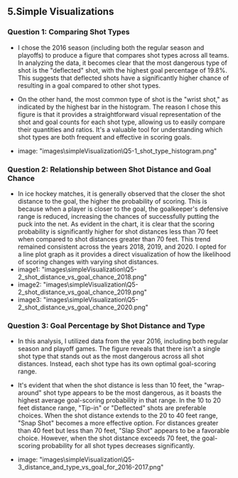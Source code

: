 ## 5.Simple Visualizations

### Question 1: Comparing Shot Types 

- I chose the 2016 season (including both the regular season and playoffs) to produce a figure that compares shot types across all teams. In analyzing the data, it becomes clear that the most dangerous type of shot is the "deflected" shot, with the highest goal percentage of 19.8%. This suggests that deflected shots have a significantly higher chance of resulting in a goal compared to other shot types.

- On the other hand, the most common type of shot is the "wrist shot," as indicated by the highest bar in the histogram. The reason I chose this figure is that it provides a straightforward visual representation of the shot and goal counts for each shot type, allowing us to easily compare their quantities and ratios. It's a valuable tool for understanding which shot types are both frequent and effective in scoring goals.
- image: "images\simpleVisualization\Q5-1_shot_type_histogram.png"
  
### Question 2: Relationship between Shot Distance and Goal Chance 

- In ice hockey matches, it is generally observed that the closer the shot distance to the goal, the higher the probability of scoring. This is because when a player is closer to the goal, the goalkeeper's defensive range is reduced, increasing the chances of successfully putting the puck into the net. As evident in the chart, it is clear that the scoring probability is significantly higher for shot distances less than 70 feet when compared to shot distances greater than 70 feet. This trend remained consistent across the years 2018, 2019, and 2020. I opted for a line plot graph as it provides a direct visualization of how the likelihood of scoring changes with varying shot distances.
- image1: "images\simpleVisualization\Q5-2_shot_distance_vs_goal_chance_2018.png"
- image2: "images\simpleVisualization\Q5-2_shot_distance_vs_goal_chance_2019.png"
- image3: "images\simpleVisualization\Q5-2_shot_distance_vs_goal_chance_2020.png"

### Question 3: Goal Percentage by Shot Distance and Type

- In this analysis, I utilized data from the year 2016, including both regular season and playoff games. The figure reveals that there isn't a single shot type that stands out as the most dangerous across all shot distances. Instead, each shot type has its own optimal goal-scoring range.

- It's evident that when the shot distance is less than 10 feet, the "wrap-around" shot type appears to be the most dangerous, as it boasts the highest average goal-scoring probability in that range. In the 10 to 20 feet distance range, "Tip-in" or "Deflected" shots are preferable choices. When the shot distance extends to the 20 to 40 feet range, "Snap Shot" becomes a more effective option. For distances greater than 40 feet but less than 70 feet, "Slap Shot" appears to be a favorable choice. However, when the shot distance exceeds 70 feet, the goal-scoring probability for all shot types decreases significantly.
- image: "images\simpleVisualization\Q5-3_distance_and_type_vs_goal_for_2016-2017.png"

